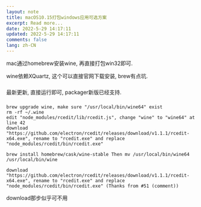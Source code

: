 ```yaml
---
layout: note
title: macOS10.15打包windows应用可选方案
excerpt: Read more...
date: 2022-5-29 14:17:11
updated: 2022-5-29 14:17:11
comments: false
lang: zh-CN
---
```


mac通过homebrew安装wine, 再直接打包win32即可.

wine依赖XQuartz, 这个可以直接官网下载安装, brew有点坑.

###
最新更新, 直接运行即可, packager新版已经支持.
###

```
brew upgrade wine, make sure "/usr/local/bin/wine64" exist
rm -rf ~/.wine
edit "node_modules/rcedit/lib/rcedit.js", change "wine" to "wine64" at line 42
download "https://github.com/electron/rcedit/releases/download/v1.1.1/rcedit-x64.exe", rename to "rcedit.exe" and replace "node_modules/rcedit/bin/rcedit.exe"
```

```
brew install homebrew/cask/wine-stable Then mv /usr/local/bin/wine64 /usr/local/bin/wine

download "https://github.com/electron/rcedit/releases/download/v1.1.1/rcedit-x64.exe", rename to "rcedit.exe" and replace "node_modules/rcedit/bin/rcedit.exe" (Thanks from #51 (comment))
```

download那步似乎可不用
  